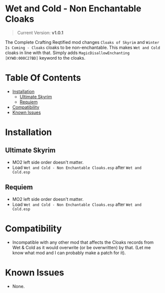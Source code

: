 # Wet and Cold - Non Enchantable Cloaks
> Current Version: **v1.0.1**

The Complete Crafting Reqtified mod changes `Cloaks of Skyrim` and `Winter Is Coming - Cloaks` cloaks to be non-enchantable. This makes `Wet and Cold` cloaks in line with that. Simply adds `MagicDisallowEnchanting [KYWD:000C27BD]` keyword to the cloaks.

# Table Of Contents

<!-- TOC -->

- [Installation](#installation)
    - [Ultimate Skyrim](#ultimate-skyrim)
    - [Requiem](#requiem)
- [Compatibility](#compatibility)
- [Known Issues](#known-issues)

<!-- /TOC -->

# Installation

## Ultimate Skyrim

- MO2 left side order doesn't matter.
- Load `Wet and Cold - Non Enchantable Cloaks.esp` after `Wet and Cold.esp`

## Requiem

- MO2 left side order doesn't matter.
- Load `Wet and Cold - Non Enchantable Cloaks.esp` after `Wet and Cold.esp`

# Compatibility

- Incompatible with any other mod that affects the Cloaks records from Wet & Cold as it would overwrite (or be overwritten) by that. (Let me know what mod and I can probably make a patch for it).

# Known Issues

- None.